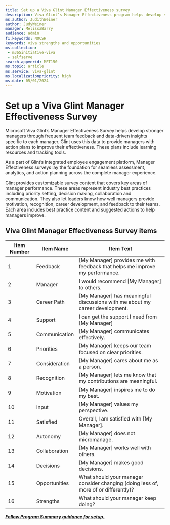 ```yaml
---
title: Set up a Viva Glint Manager Effectiveness survey 
description: Viva Glint’s Manager Effectiveness program helps develop stronger managers through frequent team feedback and data-driven insights specific to each manager.
ms.author: JudithWeiner
author: JudyWeiner
manager: MelissaBarry
audience: admin
f1.keywords: NOCSH
keywords: viva strengths and opportunities
ms.collection: 
 - m365initiative-viva
 - selfserve
search-appverid: MET150
ms.topic: article
ms.service: viva-glint
ms.localizationpriority: high
ms.date: 05/01/2024
---
```


# Set up a Viva Glint Manager Effectiveness Survey

Microsoft Viva Glint’s Manager Effectiveness Survey helps develop stronger managers through frequent team feedback and data-driven insights specific to each manager. Glint uses this data to provide managers with action plans to improve their effectiveness. These plans include learning resources and tracking tools.

As a part of Glint’s integrated employee engagement platform, Manager Effectiveness surveys lay the foundation for seamless assessment, analytics, and action planning across the complete manager experience.

Glint provides customizable survey content that covers key areas of manager performance. These areas represent industry best practices including priority setting, decision making, collaboration and communication. They also let leaders know how well managers provide motivation, recognition, career development, and feedback to their teams. Each area includes best practice content and suggested actions to help managers improve. 

## Viva Glint Manager Effectiveness Survey items

|Item Number|Item Name|Item Text|
|----------|-----------|------|
|1|Feedback|[My Manager] provides me with feedback that helps me improve my performance.|
|2|Manager|I would recommend [My Manager] to others.|
|3|Career Path|[My Manager] has meaningful discussions with me about my career development.|
|4| Support| I can get the support I need from [My Manager] |
|5|Communication|[My Manager] communicates effectively.|
|6|Priorities|[My Manager] keeps our team focused on clear priorities.|
|7|Consideration|[My Manager] cares about me as a person.|
|8|Recognition|[My Manager] lets me know that my contributions are meaningful.|
|9|Motivation|[My Manager] inspires me to do my best.|
|10|Input|[My Manager] values my perspective.|
|11|Satisfied|Overall, I am satisfied with [My Manager].|
|12|Autonomy|[My Manager] does not micromanage.|
|13|Collaboration|[My Manager] works well with others.|
|14|Decisions|[My Manager] makes good decisions.|
|15|Opportunities|What should your manager consider changing (doing less of, more of or differently)?|
|16|Strengths|What should your manager keep doing?|

***[Follow Program Summary guidance for setup.](https://go.microsoft.com/fwlink/?linkid=2231504)***
